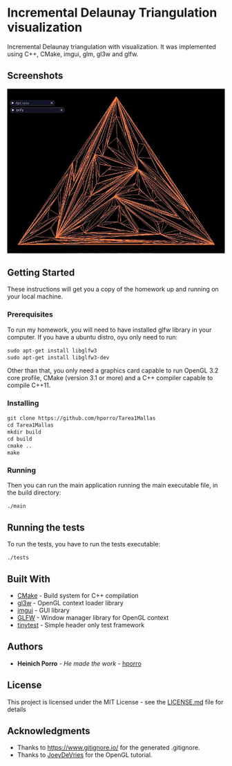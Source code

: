 # Incremental Delaunay Triangulation visualization

Incremental Delaunay triangulation with visualization. It was implemented using C++, CMake, imgui, glm, gl3w and glfw.

## Screenshots

![Screenshot](screenshots/t1.jpg)

## Getting Started

These instructions will get you a copy of the homework up and running on your local machine.

### Prerequisites

To run my homework, you will need to have installed glfw library in your computer. If you have a ubuntu distro, oyu only need to run:

```
sudo apt-get install libglfw3
sudo apt-get install libglfw3-dev
```

Other than that, you only need a graphics card capable to run OpenGL 3.2 core profile, CMake (version 3.1 or more) and a C++ compiler capable to compile C++11.

### Installing

```
git clone https://github.com/hporro/Tarea1Mallas
cd Tarea1Mallas
mkdir build
cd build
cmake ..
make
```

### Running

Then you can run the main application running the main executable file, in the build directory:

```
./main
```

## Running the tests

To run the tests, you have to run the tests executable:

```
./tests
```

## Built With

* [CMake](https://cmake.org/) - Build system for C++ compilation
* [gl3w](https://github.com/skaslev/gl3w) - OpenGL context loader library
* [imgui](https://github.com/ocornut/imgui) - GUI library
* [GLFW](https://github.com/glfw/glfw) - Window manager library for OpenGL context
* [tinytest](https://github.com/joewalnes/tinytest) - Simple header only test framework

## Authors

* **Heinich Porro** - *He made the work* - [hporro](https://github.com/hporro)

## License

This project is licensed under the MIT License - see the [LICENSE.md](LICENSE.md) file for details

## Acknowledgments

* Thanks to https://www.gitignore.io/ for the generated .gitignore.
* Thanks to [JoeyDeVries](https://learnopengl.com/Getting-started/Hello-Triangle) for the OpenGL tutorial.
